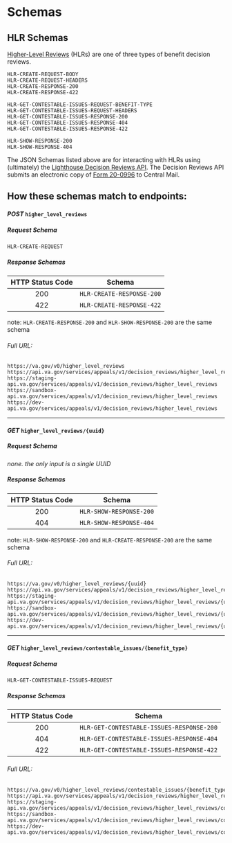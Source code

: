 # Schemas

## HLR Schemas

[Higher-Level Reviews](https://www.va.gov/decision-reviews/higher-level-review/) (HLRs) are one of three types of benefit decision reviews.

```
HLR-CREATE-REQUEST-BODY
HLR-CREATE-REQUEST-HEADERS
HLR-CREATE-RESPONSE-200
HLR-CREATE-RESPONSE-422

HLR-GET-CONTESTABLE-ISSUES-REQUEST-BENEFIT-TYPE
HLR-GET-CONTESTABLE-ISSUES-REQUEST-HEADERS
HLR-GET-CONTESTABLE-ISSUES-RESPONSE-200
HLR-GET-CONTESTABLE-ISSUES-RESPONSE-404
HLR-GET-CONTESTABLE-ISSUES-RESPONSE-422

HLR-SHOW-RESPONSE-200
HLR-SHOW-RESPONSE-404
```

The JSON Schemas listed above are for interacting with HLRs using (ultimately) the [Lighthouse Decision Reviews API](https://developer.va.gov/explore/appeals/docs/decision_reviews?version=current). The Decision Reviews API submits an electronic copy of [Form 20-0996](https://www.vba.va.gov/pubs/forms/VBA-20-0996-ARE.pdf) to Central Mail.

How these schemas match to endpoints:
---
#### _POST_ `higher_level_reviews`

##### Request Schema
```
HLR-CREATE-REQUEST
```

##### Response Schemas

| HTTP Status Code | Schema |
| :-: | :-: |
|200|`HLR-CREATE-RESPONSE-200`|
|422|`HLR-CREATE-RESPONSE-422`|

note: `HLR-CREATE-RESPONSE-200` and `HLR-SHOW-RESPONSE-200` are the same schema

###### Full URL:
```
https://va.gov/v0/higher_level_reviews
https://api.va.gov/services/appeals/v1/decision_reviews/higher_level_reviews
https://staging-api.va.gov/services/appeals/v1/decision_reviews/higher_level_reviews
https://sandbox-api.va.gov/services/appeals/v1/decision_reviews/higher_level_reviews
https://dev-api.va.gov/services/appeals/v1/decision_reviews/higher_level_reviews
```

---
#### _GET_ `higher_level_reviews/{uuid}`

##### Request Schema
_none. the only input is a single UUID_

##### Response Schemas

| HTTP Status Code | Schema |
| :-: | :-: |
|200|`HLR-SHOW-RESPONSE-200`|
|404|`HLR-SHOW-RESPONSE-404`|

note: `HLR-SHOW-RESPONSE-200` and `HLR-CREATE-RESPONSE-200` are the same schema

###### Full URL:
```
https://va.gov/v0/higher_level_reviews/{uuid}
https://api.va.gov/services/appeals/v1/decision_reviews/higher_level_reviews/{uuid}
https://staging-api.va.gov/services/appeals/v1/decision_reviews/higher_level_reviews/{uuid}
https://sandbox-api.va.gov/services/appeals/v1/decision_reviews/higher_level_reviews/{uuid}
https://dev-api.va.gov/services/appeals/v1/decision_reviews/higher_level_reviews/{uuid}
```

---
#### _GET_ `higher_level_reviews/contestable_issues/{benefit_type}`

##### Request Schema
```
HLR-GET-CONTESTABLE-ISSUES-REQUEST
```

##### Response Schemas

| HTTP Status Code | Schema |
| :-: | :-: |
|200|`HLR-GET-CONTESTABLE-ISSUES-RESPONSE-200`|
|404|`HLR-GET-CONTESTABLE-ISSUES-RESPONSE-404`|
|422|`HLR-GET-CONTESTABLE-ISSUES-RESPONSE-422`|

###### Full URL:
```
https://va.gov/v0/higher_level_reviews/contestable_issues/{benefit_type}
https://api.va.gov/services/appeals/v1/decision_reviews/higher_level_reviews/contestable_issues/{benefit_type}
https://staging-api.va.gov/services/appeals/v1/decision_reviews/higher_level_reviews/contestable_issues/{benefit_type}
https://sandbox-api.va.gov/services/appeals/v1/decision_reviews/higher_level_reviews/contestable_issues/{benefit_type}
https://dev-api.va.gov/services/appeals/v1/decision_reviews/higher_level_reviews/contestable_issues/{benefit_type}
```
